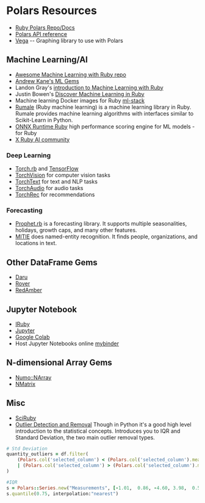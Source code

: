 # Polars Resources
- [Ruby Polars Repo/Docs](https://github.com/ankane/polars-ruby)
- [Polars API reference](https://pola-rs.github.io/polars/py-polars/html/reference/index.html)
- [Vega](https://github.com/ankane/vega-ruby) -- Graphing library to use with Polars

## Machine Learning/AI
- [Awesome Machine Learning with Ruby repo](https://github.com/arbox/machine-learning-with-ruby)
- [Andrew Kane's ML Gems](https://ankane.org/new-ml-gems)
- Landon Gray's [introduction to Machine Learning with Ruby](https://www.youtube.com/watch?v=656z7Hu0HtY&list=PLbHJudTY1K0cOM1jfOsQLYPTLxQf1Ui1C&index=8&pp=iAQB
)
- Justin Bowen's [Discover Machine Learning in Ruby](https://www.youtube.com/watch?v=XXtqUptI_oQ&list=PLbHJudTY1K0dERpqJUEFOFSsMGvR6st9U&index=49)
- Machine learning Docker images for Ruby [ml-stack](https://github.com/ankane/ml-stack)
- [Rumale](https://github.com/yoshoku/rumale) (Ruby machine learning) is a machine learning library in Ruby. Rumale provides machine learning algorithms with interfaces similar to Scikit-Learn in Python.
- [ONNX Runtime Ruby](https://github.com/ankane/onnxruntime-ruby) high performance scoring engine for ML models - for Ruby
- [X Ruby AI community](https://twitter.com/i/communities/1709211359039078677)
### Deep Learning
- [Torch.rb](https://github.com/ankane/torch.rb) and [TensorFlow](https://github.com/ankane/tensorflow-ruby)
- [TorchVision](https://github.com/ankane/torchvision-ruby) for computer vision tasks
- [TorchText](https://github.com/ankane/torchtext-ruby) for text and NLP tasks
- [TorchAudio](https://github.com/ankane/torchaudio-ruby) for audio tasks
- [TorchRec](torchrec-ruby) for recommendations 

### Forecasting
- [Prophet.rb](https://github.com/ankane/prophet-ruby) is a forecasting library. It supports multiple seasonalities, holidays, growth caps, and many other features.
- [MITIE](https://github.com/ankane/mitie-ruby) does named-entity recognition. It finds people, organizations, and locations in text.

## Other DataFrame Gems
- [Daru](https://github.com/SciRuby/daru)
- [Rover](https://github.com/ankane/rover)
- [RedAmber](https://github.com/red-data-tools/red_amber)

## Jupyter Notebook
- [IRuby](https://github.com/SciRuby/iruby)
- [Jupyter](https://docs.jupyter.org/en/latest/install.html)
- [Google Colab](https://colab.google/)
- Host Jupyter Notebooks online [mybinder](https://mybinder.org/)

## N-dimensional Array Gems
- [Numo::NArray](https://github.com/ruby-numo/numo-narray)
- [NMatrix](https://github.com/SciRuby/nmatrix)

## Misc
- [SciRuby](https://github.com/SciRuby)
- [Outlier Detection and Removal](https://medium.com/analytics-vidhya/removing-outliers-understanding-how-and-what-behind-the-magic-18a78ab480ff) Though in Python it's a good high level introduction to the statistical concepts. Introduces you to IQR and Standard Deviation, the two main outlier removal types.
```Ruby
# Std Deviation
quantity_outliers = df.filter(
    (Polars.col('selected_column') < (Polars.col('selected_column').mean() - (3 * Polars.col('selected_column').std())))
    | (Polars.col('selected_column') > (Polars.col('selected_column').mean() + (3 * Polars.col('selected_column').std())))
)

#IQR
s = Polars::Series.new("Measurements", [-1.01,  0.86, -4.60, 3.98,  0.53, -7.04, 3.98,  0.53, -7.04])
s.quantile(0.75, interpolation:"nearest")
```

